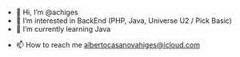 - 👋 Hi, I’m @achiges
- 👀 I’m interested in BackEnd (PHP, Java, Universe U2 / Pick Basic)
- 🌱 I’m currently learning Java
<!-- 💞️ I’m looking to collaborate on ... -->
- 📫 How to reach me albertocasanovahiges@icloud.com

<!---
achiges/achiges is a ✨ special ✨ repository because its `README.md` (this file) appears on your GitHub profile.
You can click the Preview link to take a look at your changes.
--->
